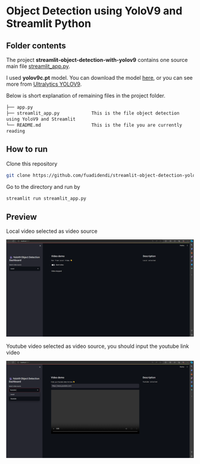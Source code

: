 # Object Detection using YoloV9 and Streamlit Python

## Folder contents

The project **streamlit-object-detection-with-yolov9** contains one source main file [streamlit_app.py](streamlit_app.py). 

I used **yolov9c.pt** model. You can download the model [here](https://github.com/ultralytics/assets/releases/download/v8.1.0/yolov9c.pt), or you can see more from [Ultralytics YOLOV9](https://docs.ultralytics.com/models/yolov9/#performance-on-ms-coco-dataset).

Below is short explanation of remaining files in the project folder.

```
├── app.py
├── streamlit_app.py            This is the file object detection using YoloV9 and Streamlit
└── README.md                   This is the file you are currently reading
```

## How to run
Clone this repository
```sh
git clone https://github.com/fuadidendi/streamlit-object-detection-yolov9.git
```
Go to the directory and run by
```sh
streamlit run streamlit_app.py
```

## Preview
Local video selected as video source

![Alt text](local_video.png?raw=true "Local Video Source")

Youtube video selected as video source, you should input the youtube link video

![Alt text](youtube_video.png?raw=true "Youtube Video Source")